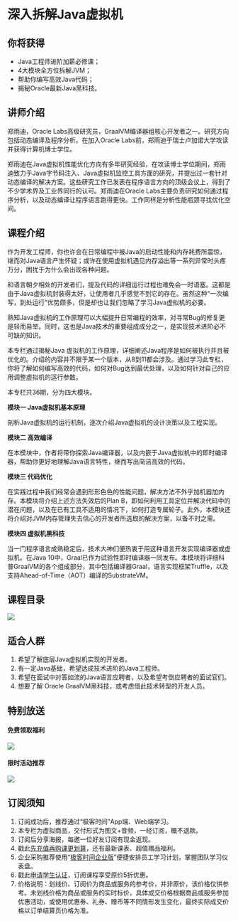 # 深入拆解Java虚拟机

## 你将获得

*   Java工程师进阶加薪必修课；
*   4大模块全方位拆解JVM；
*   帮助你编写高效Java代码；
*   揭秘Oracle最新Java黑科技。

  

## 讲师介绍

郑雨迪，Oracle Labs高级研究员，GraalVM编译器组核心开发者之一。研究方向包括动态编译及程序分析。在加入Oracle Labs前，郑雨迪于瑞士卢加诺大学攻读并获得计算机博士学位。

郑雨迪在Java虚拟机性能优化方向有多年研究经验，在攻读博士学位期间，郑雨迪致力于Java字节码注入、Java虚拟机监控工具方面的研究，并提出过一套针对动态编译的解决方案。这些研究工作已发表在程序语言方向的顶级会议上，得到了不少学术界及工业界同行的认可。郑雨迪在Oracle Labs主要负责研究如何通过程序分析，以及动态编译让程序语言跑得更快。工作同样是分析性能瓶颈寻找优化空间。

  

## 课程介绍

作为开发工程师，你也许会在日常编程中被Java的启动性能和内存耗费所震惊，继而对Java语言产生怀疑；或许在使用虚拟机遇见内存溢出等一系列异常时头疼万分，困扰于为什么会出现各种问题。

和语言朝夕相处的开发者们，提及代码的详细运行过程也难免会一时语塞。这都是由于Java虚拟机封装得太好，让使用者几乎感觉不到它的存在。虽然这种“一次编写，到处运行”优势颇多，但是却也让我们忽略了学习Java虚拟机的必要。

熟知Java虚拟机的工作原理可以大幅提升日常编程的效率，对寻常Bug的修复更是轻而易举。同时，这也是Java技术的重要组成成分之一，是实现技术进阶必不可缺的知识。

本专栏通过揭秘Java 虚拟机的工作原理，详细阐述Java程序是如何被执行并且被优化的。介绍的内容并不限于某一个版本，从8到11都会涉及。通过学习此专栏，你将了解如何编写高效的代码，如何对Bug达到最优处理，以及如何针对自己的应用调整虚拟机的运行参数。

本专栏共36期，分为四大模块。

**模块一 Java虚拟机基本原理**

剖析Java虚拟机的运行机制，逐次介绍Java虚拟机的设计决策以及工程实现。

**模块二 高效编译**

在本模块中，作者将带你探索Java编译器，以及内嵌于Java虚拟机中的即时编译器，帮助你更好地理解Java语言特性，继而写出简洁高效的代码。

**模块三 代码优化**

在实践过程中我们经常会遇到形形色色的性能问题，解决方法不外乎加机器加内存。本模块将介绍上述方法失效后的Plan B，即如何利用工具定位并解决代码中的潜在问题，以及在已有工具不适用的情况下，如何打造专属轮子。此外，本模块还将介绍对JVM内存管理失去信心的开发者所选取的解决方案，以备不时之需。

**模块四 虚拟机黑科技**

当一门程序语言成熟稳定后，技术大神们便热衷于用这种语言开发实现编译器或虚拟机。在Java 10中，Graal已作为试验性即时编译器一同发布。本模块将详细科普GraalVM的各个组成部分，其中包括编译器Graal，语言实现框架Truffle，以及支持Ahead-of-Time（AOT）编译的SubstrateVM。

  

## 课程目录

![](https://static001.geekbang.org/resource/image/e1/8b/e1f66513ee56e661ad8ade980a88578b.jpg)

  

## 适合人群

1.  希望了解底层Java虚拟机实现的开发者。
2.  有一定Java基础，希望达成技术进阶的Java工程师。
3.  希望在面试中对答如流的Java语言应聘者，以及希望考倒应聘者的面试官们。
4.  想要了解 Oracle GraalVM黑科技，或考虑借此技术转型的开发人员。

  

## 特别放送

#### 免费领取福利

[![](https://static001.geekbang.org/resource/image/69/dc/69c52d08278a2164dc5b061ba342a5dc.jpg?wh=960x301)](https://time.geekbang.org/article/427012)

  

#### 限时活动推荐

[![](https://static001.geekbang.org/resource/image/67/a0/6720f5d50b4b38abbf867facdef728a0.png?wh=1035x360)](https://shop18793264.m.youzan.com/wscgoods/detail/2fmoej9krasag5p?dc_ps=2913145716543073286.200001)

  

## 订阅须知

1.  订阅成功后，推荐通过“极客时间”App端、Web端学习。
2.  本专栏为虚拟商品，交付形式为图文+音频，一经订阅，概不退款。
3.  订阅后分享海报，每邀一位好友订阅有现金返现。
4.  戳此[先充值再购课更划算](https://shop18793264.m.youzan.com/wscgoods/detail/2fmoej9krasag5p?scan=1&activity=none&from=kdt&qr=directgoods_1541158976&shopAutoEnter=1)，还有最新课表、超值赠品福利。
5.  企业采购推荐使用“[极客时间企业版](https://b.geekbang.org/?utm_source=geektime&utm_medium=columnintro&utm_campaign=newregister&gk_source=2021020901_gkcolumnintro_newregister)”便捷安排员工学习计划，掌握团队学习仪表盘。
6.  戳此[申请学生认证](https://promo.geekbang.org/activity/student-certificate?utm_source=geektime&utm_medium=caidanlan1)，订阅课程享受原价5折优惠。
7.  价格说明：划线价、订阅价为商品或服务的参考价，并非原价，该价格仅供参考。未划线价格为商品或服务的实时标价，具体成交价格根据商品或服务参加优惠活动，或使用优惠券、礼券、赠币等不同情形发生变化，最终实际成交价格以订单结算页价格为准。
